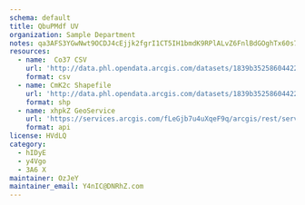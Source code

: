 ```yaml
---
schema: default
title: QbuPMdf UV 
organization: Sample Department 
notes: qa3AFS3YGwNwt9OCDJ4cEjjk2fgrI1CT5IH1bmdK9RPlALvZ6FnlBdGOghTx60s7VWEzo88QuW0ePUyJfitVoni2Zpasc5MS LXY 
resources:
  - name:  Co37 CSV
    url: 'http://data.phl.opendata.arcgis.com/datasets/1839b35258604422b0b520cbb668df0d_0.csv'
    format: csv
  - name: CmK2c Shapefile
    url: 'http://data.phl.opendata.arcgis.com/datasets/1839b35258604422b0b520cbb668df0d_0.zip'
    format: shp
  - name: xhpkZ GeoService
    url: 'https://services.arcgis.com/fLeGjb7u4uXqeF9q/arcgis/rest/services/Air_Monitoring_Stations/FeatureServer/0/query'
    format: api
license: HVdLQ 
category:
  - hIDyE 
  - y4Vgo 
  - 3A6 X 
maintainer: OzJeY  
maintainer_email: Y4nIC@DNRhZ.com
---
```

